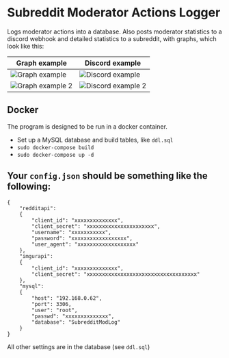 # Subreddit Moderator Actions Logger

Logs moderator actions into a database. Also posts moderator statistics to a discord webhook
and detailed statistics to a subreddit, with graphs, which look like this:

Graph example | Discord example
--------------|----------------
![Graph example](https://i.imgur.com/Xx39NqZ.png)|![Discord example](https://i.imgur.com/7gKBCEm.png)
![Graph example 2](https://i.imgur.com/ZLgydsF.png)|![Discord example 2](https://i.imgur.com/kwV7wcL.png)

## Docker

The program is designed to be run in a docker container.

 - Set up a MySQL database and build tables, like `ddl.sql`
 - `sudo docker-compose build`
 - `sudo docker-compose up -d`

## Your `config.json` should be something like the following:

```
{
    "redditapi":
    {
        "client_id": "xxxxxxxxxxxxxx",
        "client_secret": "xxxxxxxxxxxxxxxxxxxxxx",
        "username": "xxxxxxxxxxx",
        "password": "xxxxxxxxxxxxxxxxxx",
        "user_agent": "xxxxxxxxxxxxxxxxxxx"
    },
    "imgurapi":
    {
        "client_id": "xxxxxxxxxxxxxx",
        "client_secret": "xxxxxxxxxxxxxxxxxxxxxxxxxxxxxxxxxxxx"
    },
    "mysql":
    {
        "host": "192.168.0.62",
        "port": 3306,
        "user": "root",
        "passwd": "xxxxxxxxxxxxxx",
        "database": "SubredditModLog"
    }
}
```

All other settings are in the database (see `ddl.sql`)
